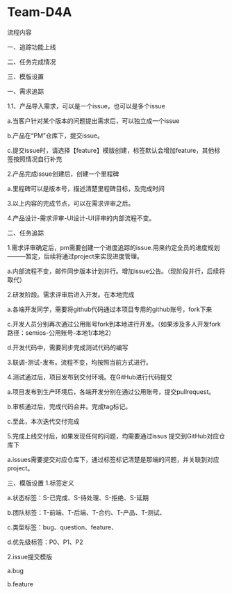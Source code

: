 # Team-D4A
流程内容

一、追踪功能上线

二、任务完成情况

三、模版设置



一、需求追踪

1.1、产品导入需求，可以是一个issue，也可以是多个issue

a.当客户针对某个版本的问题提出需求后，可以独立成一个issue

b.产品在“PM”仓库下，提交issue。

c.提交issue时，请选择【feature】模版创建，标签默认会增加feature，其他标签按照情况自行补充

2.产品完成issue创建后，创建一个里程碑

a.里程碑可以是版本号，描述清楚里程碑目标，及完成时间

3.以上内容的完成节点，可以在需求评审之后。

4.产品设计-需求评审-UI设计-UI评审的内部流程不变。


二、任务追踪

1.需求评审确定后，pm需要创建一个进度追踪的issue.用来约定全员的进度规划———暂定，后续将通过project来实现进度管理。

a.内部流程不变，邮件同步版本计划并行。增加issue公告。（现阶段并行，后续将取代）

2.研发阶段。需求评审后进入开发。在本地完成

a.各端开发同学，需要将github代码通过本项目专用的github账号，fork下来

c.开发人员分别再次通过公用账号fork到本地进行开发。（如果涉及多人开发fork路径：semios-公用账号-本地1/本地2）

d.开发代码中，需要同步完成测试代码的编写

3.联调-测试-发布。流程不变，均按照当前方式进行。

4.测试通过后，项目发布到交付环境。在GitHub进行代码提交

a.项目发布到生产环境后，各端开发分别在通过公用账号，提交pullrequest。

b.审核通过后，完成代码合并。完成tag标记。

c.至此，本次迭代交付完成

5.完成上线交付后，如果发现任何的问题，均需要通过issus 提交到GitHub对应仓库下

a.issues需要提交对应仓库下，通过标签标记清楚是那端的问题，并关联到对应project。

三、模版设置
1.标签定义

a.状态标签：S-已完成、S-待处理、S-拒绝、S-延期

b.团队标签：T-前端、T-后端、T-合约、T-产品、T-测试、

c.类型标签：bug、question、feature、

d.优先级标签：P0、P1、P2

2.issue提交模版

a.bug

b.feature



